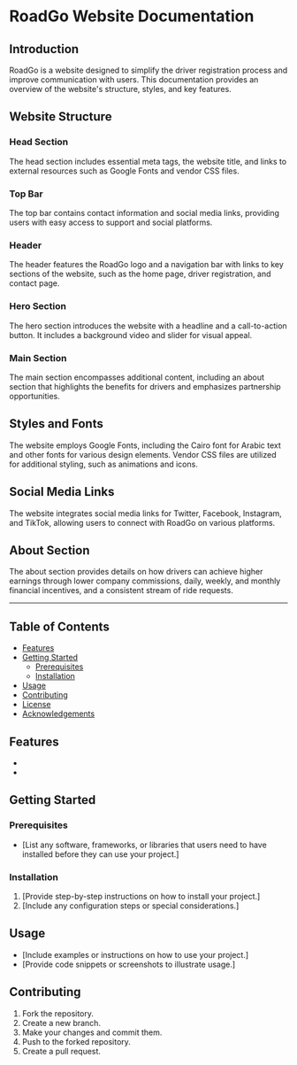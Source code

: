 # RoadGo Website Documentation

## Introduction

RoadGo is a website designed to simplify the driver registration process and improve communication with users. This documentation provides an overview of the website's structure, styles, and key features.

## Website Structure

### Head Section

The head section includes essential meta tags, the website title, and links to external resources such as Google Fonts and vendor CSS files.

### Top Bar

The top bar contains contact information and social media links, providing users with easy access to support and social platforms.

### Header

The header features the RoadGo logo and a navigation bar with links to key sections of the website, such as the home page, driver registration, and contact page.

### Hero Section

The hero section introduces the website with a headline and a call-to-action button. It includes a background video and slider for visual appeal.

### Main Section

The main section encompasses additional content, including an about section that highlights the benefits for drivers and emphasizes partnership opportunities.

## Styles and Fonts

The website employs Google Fonts, including the Cairo font for Arabic text and other fonts for various design elements. Vendor CSS files are utilized for additional styling, such as animations and icons.

## Social Media Links

The website integrates social media links for Twitter, Facebook, Instagram, and TikTok, allowing users to connect with RoadGo on various platforms.

## About Section

The about section provides details on how drivers can achieve higher earnings through lower company commissions, daily, weekly, and monthly financial incentives, and a consistent stream of ride requests.

---
## Table of Contents

- [Features](#features)
- [Getting Started](#getting-started)
  - [Prerequisites](#prerequisites)
  - [Installation](#installation)
- [Usage](#usage)
- [Contributing](#contributing)
- [License](#license)
- [Acknowledgements](#acknowledgements)

## Features

- 
- 

## Getting Started

### Prerequisites

- [List any software, frameworks, or libraries that users need to have installed before they can use your project.]

### Installation

1. [Provide step-by-step instructions on how to install your project.]
2. [Include any configuration steps or special considerations.]

## Usage

- [Include examples or instructions on how to use your project.]
- [Provide code snippets or screenshots to illustrate usage.]

## Contributing

1. Fork the repository.
2. Create a new branch.
3. Make your changes and commit them.
4. Push to the forked repository.
5. Create a pull request.

